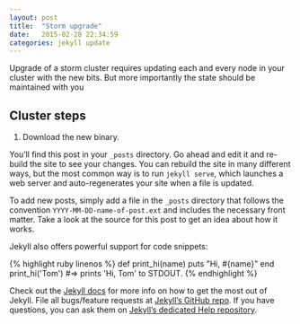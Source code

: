 ```yaml
---
layout: post
title:  "Storm upgrade"
date:   2015-02-28 22:34:59
categories: jekyll update
---
```


Upgrade of a storm cluster requires updating each and every node in your cluster with the new bits. But more importantly
the state should be maintained with you

Cluster steps
-------------

1. Download the new binary.


You’ll find this post in your `_posts` directory. Go ahead and edit it and re-build the site to see your changes.
You can rebuild the site in many different ways, but the most common way is to run `jekyll serve`, which launches a
web server and auto-regenerates your site when a file is updated.

To add new posts, simply add a file in the `_posts` directory that follows the convention
`YYYY-MM-DD-name-of-post.ext` and includes the necessary front matter. Take a look at the source for this post to
get an idea about how it works.

Jekyll also offers powerful support for code snippets:

{% highlight ruby linenos %}
    def print_hi(name)
      puts "Hi, #{name}"
    end
    print_hi('Tom')
    #=> prints 'Hi, Tom' to STDOUT.
{% endhighlight %}

Check out the [Jekyll docs][jekyll] for more info on how to get the most out of Jekyll. File all bugs/feature requests at [Jekyll’s GitHub repo][jekyll-gh]. If you have questions, you can ask them on [Jekyll’s dedicated Help repository][jekyll-help].

[jekyll]:      http://jekyllrb.com
[jekyll-gh]:   https://github.com/jekyll/jekyll
[jekyll-help]: https://github.com/jekyll/jekyll-help
